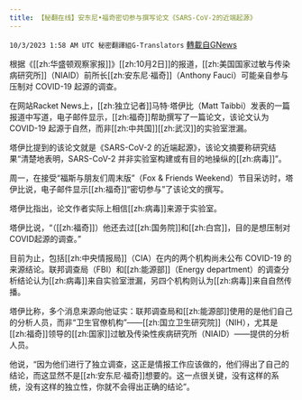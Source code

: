 ```yaml
---
title: 【秘翻在线】安东尼•福奇密切参与撰写论文《SARS-CoV-2的近端起源》
---
```

`10/3/2023 1:58 AM UTC 秘密翻譯組G-Translators` [轉載自GNews](https://gnews.org/articles/1772061)

根据《[[zh:华盛顿观察家报]]》[[zh:10月2日]]的报道，[[zh:美国国家过敏与传染病研究所]]（NIAID）前所长[[zh:安东尼·福奇]]（Anthony Fauci）可能亲自参与压制对 COVID-19 起源的调查。

在网站Racket News上，[[zh:独立记者]]马特·塔伊比（Matt Taibbi）发表的一篇报道中写道，电子邮件显示，[[zh:福奇]]帮助撰写了一篇论文，该论文认为 COVID-19 起源于自然，而非[[zh:中共国]][[zh:武汉]]的实验室泄漏。

塔伊比提到的该论文就是《SARS-CoV-2 的近端起源》，该论文摘要称研究结果“清楚地表明，SARS-CoV-2 并非实验室构建或有目的地操纵的[[zh:病毒]]”。

周一，在接受“福斯与朋友们周末版”（Fox & Friends Weekend）节目采访时，塔伊比说，电子邮件显示[[zh:福奇]]“密切参与”了该论文的撰写。

塔伊比指出，论文作者实际上相信[[zh:病毒]]来源于实验室。

塔伊比说，“（[[zh:福奇]]）他还去过[[zh:国务院]]和[[zh:白宫]]，目的是想压制对COVID起源的调查。”

目前为止，包括[[zh:中央情报局]]（CIA）在内的两个机构尚未公布 COVID-19 的来源结论。联邦调查局（FBI）和[[zh:能源部]]（Energy department）的调查分析结论认为[[zh:病毒]]来自实验室泄漏，另四个机构则认为[[zh:病毒]]来自自然传播。

塔伊比称，多个消息来源向他证实：联邦调查局和[[zh:能源部]]使用的是他们自己的分析人员，而非“卫生官僚机构”——[[zh:国立卫生研究院]]（NIH），尤其是[[zh:福奇]]领导的[[zh:国家]]过敏及传染性疾病研究所（NIAID）——提供的分析人员。

他说，“因为他们进行了独立调查，这正是情报工作应该做的，他们得出了自己的结论，而这显然不是[[zh:安东尼·福奇]]想要的。这一点很关键，没有这样的系统，没有这样的独立性，你就不会得出正确的结论”。
